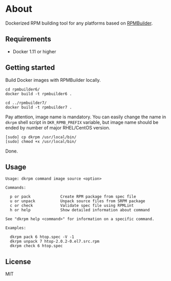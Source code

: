 # About

Dockerized RPM building tool for any platforms based on [RPMBuilder](https://github.com/essentialkaos/rpmbuilder).

## Requirements

- Docker 1.11 or higher

## Getting started

Build Docker images with RPMBuilder locally.

```shell
cd rpmbuilder6/
docker build -t rpmbuilder6 .

cd ../rpmbuilder7/
docker build -t rpmbuilder7 .
```

Pay attention, image name is mandatory. You can easily change the name in `dkrpm` shell script in `DKR_RPMB_PREFIX` variable, but image name should be ended by number of major RHEL/CentOS version.

```shell
[sudo] cp dkrpm /usr/local/bin/
[sudo] chmod +x /usr/local/bin/
```

Done.

## Usage

```
Usage: dkrpm command image source <option>

Commands:

  p or pack             Create RPM package from spec file
  u or unpack           Unpack source files from SRPM package
  c or check            Validate spec file using RPMLint
  h or help             Show detailed information about command

See "dkrpm help <command>" for information on a specific command.

Examples:

  dkrpm pack 6 htop.spec -V -1
  dkrpm unpack 7 htop-2.0.2-0.el7.src.rpm
  dkrpm check 6 htop.spec
```

## License

MIT
